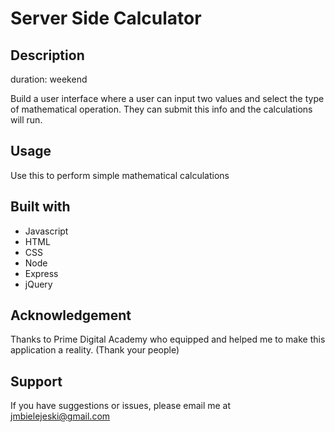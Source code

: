 # Server Side Calculator

## Description

duration: weekend

Build a user interface where a user can input two values and select the type of mathematical operation. They can submit this info and the calculations will run.

## Usage

Use this to perform simple mathematical calculations

## Built with

- Javascript
- HTML
- CSS
- Node
- Express
- jQuery

## Acknowledgement

Thanks to Prime Digital Academy who equipped and helped me to make this application a reality. (Thank your people)

## Support

If you have suggestions or issues, please email me at jmbielejeski@gmail.com
